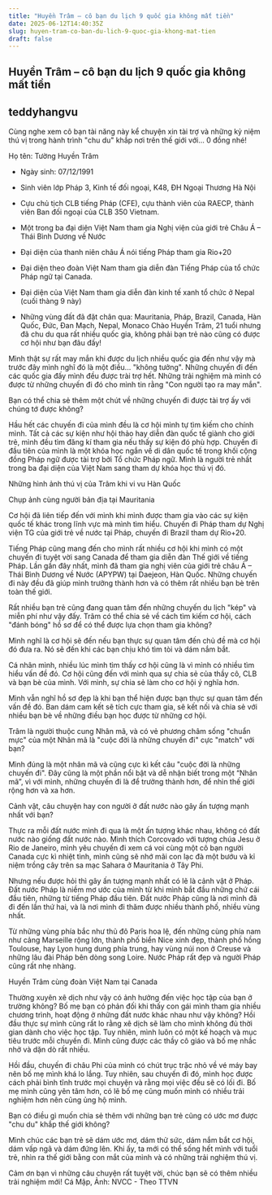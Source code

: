 ```yaml
---
title: "Huyền Trâm – cô bạn du lịch 9 quốc gia không mất tiền"
date: 2025-06-12T14:40:35Z
slug: huyen-tram-co-ban-du-lich-9-quoc-gia-khong-mat-tien
draft: false
---
```


## Huyền Trâm – cô bạn du lịch 9 quốc gia không mất tiền

## teddyhangvu

Cùng nghe xem cô bạn tài năng này kể chuyện xin tài trợ và những kỷ niệm thú vị trong hành trình "chu du" khắp nơi trên thế giới với... 0 đồng nhé!



Họ tên: Tường Huyền Trâm

- Ngày sinh: 07/12/1991

- Sinh viên lớp Pháp 3, Kinh tế đối ngoại, K48, ĐH Ngoại Thương Hà Nội

- Cựu chủ tịch CLB tiếng Pháp (CFE), cựu thành viên của RAECP, thành viên Ban đối ngoại của CLB 350 Vietnam.

- Một trong ba đại diện Việt Nam tham gia Nghị viện của giới trẻ Châu Á – Thái Bình Dương về Nước

- Đại diện của thanh niên châu Á nói tiếng Pháp tham gia Rio+20

- Đại diện theo đoàn Việt Nam tham gia diễn đàn Tiếng Pháp của tổ chức Pháp ngữ tại Canada.

- Đại diện của Việt Nam tham gia diễn đàn kinh tế xanh tổ chức ở Nepal (cuối thàng 9 này)

- Những vùng đất đã đặt chân qua: Mauritania, Pháp, Brazil, Canada, Hàn Quốc, Đức, Đan Mạch, Nepal, Monaco
Chào Huyền Trâm, 21 tuổi nhưng đã chu du qua rất nhiều quốc gia, không phải bạn trẻ nào cũng có được cơ hội như bạn đâu đấy!

Mình thật sự rất may mắn khi được du lịch nhiều quốc gia đến như vậy mà trước đây mình nghĩ đó là một điều... "không tưởng". Những chuyến đi đến các quốc gia đấy mình đều được trài trợ hết. Những trải nghiệm mà mình có được từ những chuyến đi đó cho mình tin rằng "Con người tạo ra may mắn". 

Bạn có thể chia sẻ thêm một chút về những chuyến đi được tài trợ ấy với chúng tớ được không?

Hầu hết các chuyến đi của mình đều là cơ hội mình tự tìm kiếm cho chính mình. Tất cả các sự kiện như hội thảo hay diễn đàn quốc tế giành cho giới trẻ, mình đều tìm đăng kí tham gia nếu thấy sự kiện đó phù hợp. Chuyến đi đầu tiên của mình là một khóa học ngắn về di dân quốc tế trong khối cộng đồng Pháp ngữ được tài trợ bởi Tổ chức Pháp ngữ. Mình là người trẻ nhất trong ba đại diện của Việt Nam sang tham dự khóa học thú vị đó. 





Những hình ảnh thú vị của Trâm khi vi vu Hàn Quốc




Chụp ảnh cùng người bản địa tại Mauritania

Cơ hội đã liên tiếp đến với mình khi mình được tham gia vào các sự kiện quốc tế khác trong lĩnh vực mà mình tìm hiểu. Chuyến đi Pháp tham dự Nghị viện TG của giới trẻ về nước tại Pháp, chuyến đi Brazil tham dự Rio+20. 

Tiếng Pháp cũng mang đến cho mình rất nhiều cơ hội khi mình có một chuyến đi tuyệt vời sang Canada để tham gia diễn đàn Thế giới về tiếng Pháp. Lần gần đây nhất, mình đã tham gia nghị viên của giới trẻ châu Á – Thái Bình Dương về Nước (APYPW) tại Daejeon, Hàn Quốc. Những chuyến đi này đều đã giúp mình trưởng thành hơn và có thêm rất nhiều bạn bè trên toàn thế giới.


Rất nhiều bạn trẻ cũng đang quan tâm đến những chuyến du lịch "kép" và miễn phí như vậy đấy. Trâm có thể chia sẻ về cách tìm kiếm cơ hội, cách "đánh bóng" hồ sơ để có thể được lựa chọn tham gia không?

Mình nghĩ là cơ hội sẽ đến nếu bạn thực sự quan tâm đến chủ đề mà cơ hội đó đưa ra. Nó sẽ đến khi các bạn chịu khó tìm tòi và dám nắm bắt. 

Cá nhân mình, nhiều lúc mình tìm thấy cơ hội cũng là vì mình có nhiều tìm hiểu vấn đề đó. Cơ hội cũng đến với mình qua sự chia sẻ của thầy cô, CLB và bạn bè của mình. Với mình, sự chia sẻ làm cho cơ hội ý nghĩa hơn. 

Mình vẫn nghĩ hồ sơ đẹp là khi bạn thể hiện được bạn thực sự quan tâm đến vấn đề đó. Ban dám cam kết sẽ tích cực tham gia, sẽ kết nối và chia sẻ với nhiều bạn bè về những điều bạn học được từ những cơ hội.

Trâm là người thuộc cung Nhân mã, và có vẻ phương châm sống "chuẩn mực" của một Nhân mã là "cuộc đời là những chuyến đi" cực "match" với bạn?

Mình đúng là một nhân mã và cũng cực kì kết câu "cuộc đời là những chuyến đi". Đây cũng là một phần nổi bật và dễ nhận biết trong một “Nhân mã”, vì với mình, những chuyến đi là để trưởng thành hơn, để nhìn thế giới rộng hơn và xa hơn.

Cảnh vật, câu chuyện hay con người ở đất nước nào gây ấn tượng mạnh nhất với bạn?

Thực ra mỗi đất nước mình đi qua là một ấn tượng khác nhau, không có đất nước nào giống đất nước nào. Mình thích Corcovado với tượng chúa Jesu ở Rio de Janeiro, mình yêu chuyến đi xem cá voi cùng một cô bạn người Canada cực kì nhiệt tình, mình cũng sẽ nhớ mãi con lạc đà một bướu và kỉ niệm trồng cây trên sa mạc Sahara ở Mauritania ở Tây Phi.

Nhưng nếu được hỏi thì gây ấn tượng mạnh nhất có lẽ là cảnh vật ở Pháp. Đất nước Pháp là niềm mơ ước của mình từ khi mình bắt đầu những chứ cái đầu tiên, những từ tiếng Pháp đầu tiên. Đất nước Pháp cũng là nơi mình đã đi đến lần thứ hai, và là nơi mình đi thăm được nhiều thành phố, nhiều vùng nhất. 

Từ những vùng phía bắc như thủ đô Paris hoa lệ, đến những cùng phía nam như cảng Marseille rộng lớn, thành phố biển Nice xinh đẹp, thành phố hồng Toulouse, hay Lyon hung dung phía trung, hay vùng núi non ở Creuse và những lâu đài Pháp bên dòng song Loire. Nước Pháp rất đẹp và người Pháp cũng rất nhẹ nhàng. 




Huyền Trâm cùng đoàn Việt Nam tại Canada

Thường xuyên xê dịch như vậy có ảnh hưởng đến việc học tập của bạn ở trường không? Bố mẹ bạn có phản đối khi thấy con gái mình tham gia nhiều chương trình, hoạt động ở những đất nước khác nhau như vậy không?
Hồi đầu thực sự mình cũng rất lo rằng xê dịch sẽ làm cho mình không đủ thời gian dành cho việc học tập. Tuy nhiên, mình luôn có một kế hoạch và mục tiêu trước mỗi chuyến đi. Mình cũng được các thầy cô giáo và bố mẹ nhắc nhở và dặn dò rất nhiều. 





Hồi đầu, chuyến đi châu Phi của mình có chút trục trặc nhỏ về vé máy bay nên bố mẹ mình khá lo lắng. Tuy nhiên, sau chuyến đi đó, mình học được cách phải bình tĩnh trước mọi chuyện và rằng mọi việc đều sẽ có lối đi. Bố mẹ mình cũng yên tâm hơn, có lẽ bố mẹ cũng muốn mình có nhiều trải nghiệm hơn nên cũng ủng hộ mình.

Bạn có điều gì muốn chia sẻ thêm với những bạn trẻ cũng có ước mơ được "chu du" khắp thế giới không?

Mình chúc các bạn trẻ sẽ dám ước mơ, dám thử sức, dám nắm bắt cơ hội, dám vấp ngã và dám đứng lên. Khi ấy, ta mới có thể sống hết mình với tuổi trẻ, nhìn ra thế giới bằng con mắt của mình và có những trải nghiệm thú vị.

Cảm ơn bạn vì những câu chuyện rất tuyệt vời, chúc bạn sẽ có thêm nhiều trải nghiệm mới!
 Cá Mập, Ảnh: NVCC - Theo TTVN